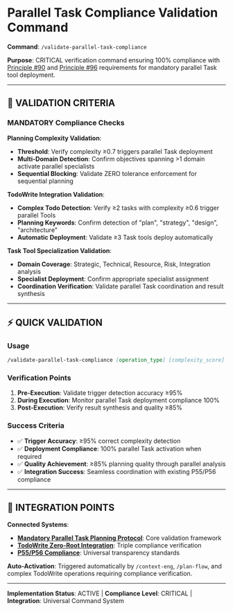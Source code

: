 # Parallel Task Compliance Validation Command

**Command**: `/validate-parallel-task-compliance`

**Purpose**: CRITICAL verification command ensuring 100% compliance with [Principle #90](../../../knowledge/principles/operational-excellence.md#90-planning-phase-parallel-task-tool-priority) and [Principle #96](../../../knowledge/principles/operational-excellence.md#96-todowrite-parallel-task-integration) requirements for mandatory parallel Task tool deployment.

---

## 🚨 **VALIDATION CRITERIA**

### **MANDATORY Compliance Checks**

**Planning Complexity Validation**:
- **Threshold**: Verify complexity ≥0.7 triggers parallel Task deployment
- **Multi-Domain Detection**: Confirm objectives spanning >1 domain activate parallel specialists
- **Sequential Blocking**: Validate ZERO tolerance enforcement for sequential planning

**TodoWrite Integration Validation**:
- **Complex Todo Detection**: Verify ≥2 tasks with complexity ≥0.6 trigger parallel Tools
- **Planning Keywords**: Confirm detection of "plan", "strategy", "design", "architecture"
- **Automatic Deployment**: Validate ≥3 Task tools deploy automatically

**Task Tool Specialization Validation**:
- **Domain Coverage**: Strategic, Technical, Resource, Risk, Integration analysis
- **Specialist Deployment**: Confirm appropriate specialist assignment
- **Coordination Verification**: Validate parallel Task coordination and result synthesis

---

## ⚡ **QUICK VALIDATION**

### **Usage**
```markdown
/validate-parallel-task-compliance [operation_type] [complexity_score]
```

### **Verification Points**
1. **Pre-Execution**: Validate trigger detection accuracy ≥95%
2. **During Execution**: Monitor parallel Task deployment compliance 100%
3. **Post-Execution**: Verify result synthesis and quality ≥85%

### **Success Criteria**
- ✅ **Trigger Accuracy**: ≥95% correct complexity detection
- ✅ **Deployment Compliance**: 100% parallel Task activation when required
- ✅ **Quality Achievement**: ≥85% planning quality through parallel analysis
- ✅ **Integration Success**: Seamless coordination with existing P55/P56 compliance

---

## 🔗 **INTEGRATION POINTS**

**Connected Systems**:
- **[Mandatory Parallel Task Planning Protocol](../../../knowledge/protocols/mandatory-parallel-task-planning.md)**: Core validation framework
- **[TodoWrite Zero-Root Integration](../../../knowledge/protocols/todowrite-zero-root-integration.md)**: Triple compliance verification
- **[P55/P56 Compliance](../compliance/p55-p56-universal-compliance.md)**: Universal transparency standards

**Auto-Activation**: Triggered automatically by `/context-eng`, `/plan-flow`, and complex TodoWrite operations requiring compliance verification.

---

**Implementation Status**: ACTIVE | **Compliance Level**: CRITICAL | **Integration**: Universal Command System

